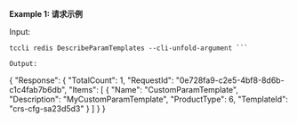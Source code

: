 **Example 1: 请求示例**



Input: 

```
tccli redis DescribeParamTemplates --cli-unfold-argument ```

Output: 
```
{
    "Response": {
        "TotalCount": 1,
        "RequestId": "0e728fa9-c2e5-4bf8-8d6b-c1c4fab7b6db",
        "Items": [
            {
                "Name": "CustomParamTemplate",
                "Description": "MyCustomParamTemplate",
                "ProductType": 6,
                "TemplateId": "crs-cfg-sa23d5d3"
            }
        ]
    }
}
```

